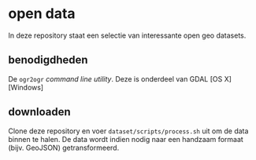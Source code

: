 # open data

In deze repository staat een selectie van interessante open geo datasets. 

## benodigdheden 

De `ogr2ogr` _command line utility_. Deze is onderdeel van GDAL [OS X][Windows]

## downloaden

Clone deze repository en voer `dataset/scripts/process.sh` uit om de data binnen te halen. De data wordt indien nodig naar een handzaam formaat (bijv. GeoJSON) getransformeerd.
